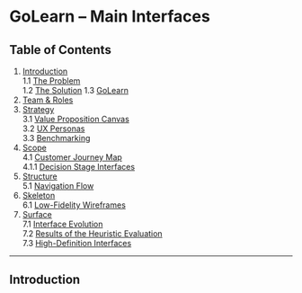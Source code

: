 # GoLearn – Main Interfaces

## Table of Contents
1. [Introduction](#introduction)  
   1.1 [The Problem](#the-problem)  
   1.2 [The Solution](#the-solution)
   1.3 [GoLearn](#golearn)
3. [Team & Roles](#team--roles)
4. [Strategy](#strategy)  
   3.1 [Value Proposition Canvas](#value-proposition-canvas)  
   3.2 [UX Personas](#ux-personas)  
   3.3 [Benchmarking](#benchmarking)
5. [Scope](#scope)  
   4.1 [Customer Journey Map](#customer-journey-map)  
   4.1.1 [Decision Stage Interfaces](#decision-stage-interfaces)
6. [Structure](#structure)  
   5.1 [Navigation Flow](#navigation-flow)
7. [Skeleton](#skeleton)  
   6.1 [Low-Fidelity Wireframes](#low-fidelity-wireframes)
8. [Surface](#surface)  
   7.1 [Interface Evolution](#interface-evolution)  
   7.2 [Results of the Heuristic Evaluation](#results-of-the-heuristic-evaluation)  
   7.3 [High-Definition Interfaces](#high-definition-interfaces)

---

## Introduction
